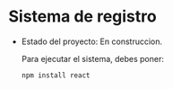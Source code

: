 <h1>Sistema de registro</h1>

- Estado del proyecto: En construccion.

  Para ejecutar el sistema, debes poner:

  ```npm install react```
